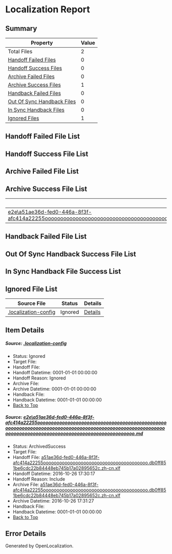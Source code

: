 # <a name='report-top'></a> Localization Report

## Summary
 Property | Value 
 -------- | ----- 
 Total Files | 2
[ Handoff Failed Files ](#handoff-failed-list)| 0
[ Handoff Success Files ](#handoff-success-list)| 0
[ Archive Failed Files ](#archive-failed-list)| 0
[ Archive Success Files ](#archive-success-list)| 1
[ Handback Failed Files ](#handback-failed-list)| 0
[ Out Of Sync Handback Files ](#outofsync-handback-success-list)| 0
[ In Sync Handback Files ](#insync-handback-success-list)| 0
[ Ignored Files ](#ignored-list)| 1

## <a name='handoff-failed-list'></a> Handoff Failed File List

## <a name='handoff-success-list'></a> Handoff Success File List

## <a name='archive-failed-list'></a> Archive Failed File List

## <a name='archive-success-list'></a> Archive Success File List
 Source File | Status | Details 
 ----------- | ------ | ------- 
 [e2e\a51ae36d-fed0-446a-8f3f-afc414a22255oooooooooooooooooooooooooooooooooooooooooooooooooooooooooooooooooooooooooooooooooooooooooooooooooooooooooooooooooooooooooooooooooooooooooooooooooooooooo.md](https://github.com/OpenLocalizationTestOrg/ol-test0/blob/bc011ea1472fa62752176dc72a4bbcc7a19cc4d4/e2e/a51ae36d-fed0-446a-8f3f-afc414a22255oooooooooooooooooooooooooooooooooooooooooooooooooooooooooooooooooooooooooooooooooooooooooooooooooooooooooooooooooooooooooooooooooooooooooooooooooooooooo.md) | ArchivedSuccess | [Details](#1f188b7f82203868f108cbf59df2c66d517f9bf31)

## <a name='handback-failed-list'></a> Handback Failed File List

## <a name='outofsync-handback-success-list'></a> Out Of Sync Handback Success File List

## <a name='insync-handback-success-list'></a> In Sync Handback File Success List

## <a name='ignored-list'></a> Ignored File List
 Source File | Status | Details 
 ----------- | ------ | ------- 
 [.localization-config](https://github.com/OpenLocalizationTestOrg/ol-test0/blob/bc011ea1472fa62752176dc72a4bbcc7a19cc4d4/.localization-config) | Ignored | [Details](#c268a05ecaa7ec85942ed632c29928ee5bd6da8d0)

## Item Details
##### <a name='c268a05ecaa7ec85942ed632c29928ee5bd6da8d0'></a> Source: [.localization-config](https://github.com/OpenLocalizationTestOrg/ol-test0/blob/bc011ea1472fa62752176dc72a4bbcc7a19cc4d4/.localization-config)
* Status: Ignored
* Target File: 
* Handoff File: 
* Handoff Datetime: 0001-01-01 00:00:00
* Handoff Reason: Ignored
* Archive File: 
* Archive Datetime: 0001-01-01 00:00:00
* Handback File: 
* Handback Datetime: 0001-01-01 00:00:00
* [Back to Top](#report-top)

##### <a name='1f188b7f82203868f108cbf59df2c66d517f9bf31'></a> Source: [e2e\a51ae36d-fed0-446a-8f3f-afc414a22255oooooooooooooooooooooooooooooooooooooooooooooooooooooooooooooooooooooooooooooooooooooooooooooooooooooooooooooooooooooooooooooooooooooooooooooooooooooooo.md](https://github.com/OpenLocalizationTestOrg/ol-test0/blob/bc011ea1472fa62752176dc72a4bbcc7a19cc4d4/e2e/a51ae36d-fed0-446a-8f3f-afc414a22255oooooooooooooooooooooooooooooooooooooooooooooooooooooooooooooooooooooooooooooooooooooooooooooooooooooooooooooooooooooooooooooooooooooooooooooooooooooooo.md)
* Status: ArchivedSuccess
* Target File: 
* Handoff File: [a51ae36d-fed0-446a-8f3f-afc414a22255ooooooooooooooooooooooooooooooooooooooo.db0ff851be6cdc22b84448eb745b17a02895652c.zh-cn.xlf](https://github.com/OpenLocalizationTestOrg/ol-test0-handoff/blob/992826dff8ea89ac43b68a2795d7fb3e35d7b9ad/ol-handoff/OpenLocalizationTestOrg/ol-test0-zhcn/shujia/ht/a51ae36d-fed0-446a-8f3f-afc414a22255ooooooooooooooooooooooooooooooooooooooo.db0ff851be6cdc22b84448eb745b17a02895652c.zh-cn.xlf)
* Handoff Datetime: 2016-10-26 17:30:17
* Handoff Reason: Include
* Archive File: [a51ae36d-fed0-446a-8f3f-afc414a22255ooooooooooooooooooooooooooooooooooooooo.db0ff851be6cdc22b84448eb745b17a02895652c.zh-cn.xlf](https://github.com/OpenLocalizationTestOrg/ol-test0-handoff/blob/e42b779827294697408fe9e7f1ccab2b9575ecd1/ol-archive/OpenLocalizationTestOrg/ol-test0-zhcn/shujia/ht/a51ae36d-fed0-446a-8f3f-afc414a22255ooooooooooooooooooooooooooooooooooooooo.db0ff851be6cdc22b84448eb745b17a02895652c.zh-cn.xlf)
* Archive Datetime: 2016-10-26 17:31:27
* Handback File: 
* Handback Datetime: 0001-01-01 00:00:00
* [Back to Top](#report-top)


## Error Details

Generated by OpenLocalization.
